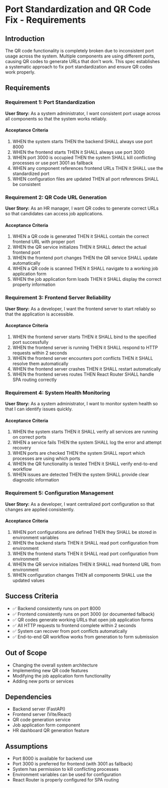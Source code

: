 # Port Standardization and QR Code Fix - Requirements

## Introduction

The QR code functionality is completely broken due to inconsistent port usage across the system. Multiple components are using different ports, causing QR codes to generate URLs that don't work. This spec establishes a systematic approach to fix port standardization and ensure QR codes work properly.

## Requirements

### Requirement 1: Port Standardization

**User Story:** As a system administrator, I want consistent port usage across all components so that the system works reliably.

#### Acceptance Criteria

1. WHEN the system starts THEN the backend SHALL always use port 8000
2. WHEN the frontend starts THEN it SHALL always use port 3000
3. WHEN port 3000 is occupied THEN the system SHALL kill conflicting processes or use port 3001 as fallback
4. WHEN any component references frontend URLs THEN it SHALL use the standardized port
5. WHEN configuration files are updated THEN all port references SHALL be consistent

### Requirement 2: QR Code URL Generation

**User Story:** As an HR manager, I want QR codes to generate correct URLs so that candidates can access job applications.

#### Acceptance Criteria

1. WHEN a QR code is generated THEN it SHALL contain the correct frontend URL with proper port
2. WHEN the QR service initializes THEN it SHALL detect the actual frontend port
3. WHEN the frontend port changes THEN the QR service SHALL update automatically
4. WHEN a QR code is scanned THEN it SHALL navigate to a working job application form
5. WHEN the job application form loads THEN it SHALL display the correct property information

### Requirement 3: Frontend Server Reliability

**User Story:** As a developer, I want the frontend server to start reliably so that the application is accessible.

#### Acceptance Criteria

1. WHEN the frontend server starts THEN it SHALL bind to the specified port successfully
2. WHEN the frontend server is running THEN it SHALL respond to HTTP requests within 2 seconds
3. WHEN the frontend server encounters port conflicts THEN it SHALL resolve them automatically
4. WHEN the frontend server crashes THEN it SHALL restart automatically
5. WHEN the frontend serves routes THEN React Router SHALL handle SPA routing correctly

### Requirement 4: System Health Monitoring

**User Story:** As a system administrator, I want to monitor system health so that I can identify issues quickly.

#### Acceptance Criteria

1. WHEN the system starts THEN it SHALL verify all services are running on correct ports
2. WHEN a service fails THEN the system SHALL log the error and attempt recovery
3. WHEN ports are checked THEN the system SHALL report which processes are using which ports
4. WHEN the QR functionality is tested THEN it SHALL verify end-to-end workflow
5. WHEN issues are detected THEN the system SHALL provide clear diagnostic information

### Requirement 5: Configuration Management

**User Story:** As a developer, I want centralized port configuration so that changes are applied consistently.

#### Acceptance Criteria

1. WHEN port configurations are defined THEN they SHALL be stored in environment variables
2. WHEN the backend starts THEN it SHALL read port configuration from environment
3. WHEN the frontend starts THEN it SHALL read port configuration from environment
4. WHEN the QR service initializes THEN it SHALL read frontend URL from environment
5. WHEN configuration changes THEN all components SHALL use the updated values

## Success Criteria

- ✅ Backend consistently runs on port 8000
- ✅ Frontend consistently runs on port 3000 (or documented fallback)
- ✅ QR codes generate working URLs that open job application forms
- ✅ All HTTP requests to frontend complete within 2 seconds
- ✅ System can recover from port conflicts automatically
- ✅ End-to-end QR workflow works from generation to form submission

## Out of Scope

- Changing the overall system architecture
- Implementing new QR code features
- Modifying the job application form functionality
- Adding new ports or services

## Dependencies

- Backend server (FastAPI)
- Frontend server (Vite/React)
- QR code generation service
- Job application form component
- HR dashboard QR generation feature

## Assumptions

- Port 8000 is available for backend use
- Port 3000 is preferred for frontend (with 3001 as fallback)
- System has permission to kill conflicting processes
- Environment variables can be used for configuration
- React Router is properly configured for SPA routing